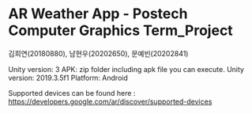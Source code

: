 # AR Weather App - Postech Computer Graphics Term_Project
김희연(20180880), 남현우(20202650), 문예빈(20202841)

Unity version: 3
APK: zip folder including apk file you can execute.
Unity version: 2019.3.5f1
Platform: Android

Supported devices can be found here : https://developers.google.com/ar/discover/supported-devices 




